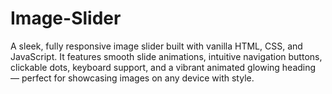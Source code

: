 # Image-Slider
A sleek, fully responsive image slider built with vanilla HTML, CSS, and JavaScript. It features smooth slide animations, intuitive navigation buttons, clickable dots, keyboard support, and a vibrant animated glowing heading — perfect for showcasing images on any device with style.
